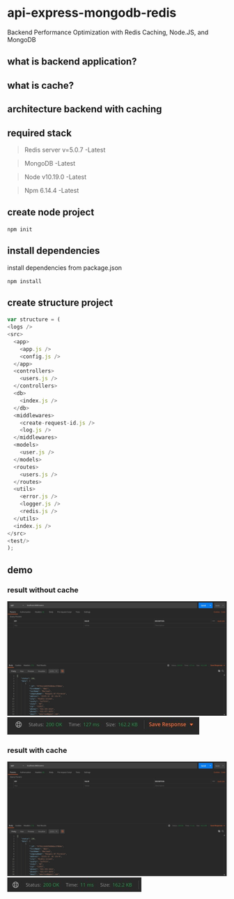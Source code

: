 # api-express-mongodb-redis
Backend Performance Optimization with Redis Caching, Node.JS, and MongoDB

## what is backend application?

## what is cache?

## architecture backend with caching

## required stack
> Redis server v=5.0.7    -Latest

> MongoDB                 -Latest

> Node v10.19.0           -Latest

> Npm 6.14.4              -Latest


## create node project
```
npm init
```

## install dependencies
install dependencies from package.json
```
npm install
```

## create structure project
```js 
var structure = (
<logs />
<src>
  <app>
    <app.js />
    <config.js />
  </app>
  <controllers>
    <users.js />
  </controllers>
  <db>
    <index.js />
  </db>
  <middlewares>
    <create-request-id.js />
    <log.js />
  </middlewares>
  <models>
    <user.js />
  </models>
  <routes>
    <users.js />
  </routes>
  <utils>
    <error.js />
    <logger.js />
    <redis.js />
  </utils>
  <index.js />
</src>
<test/>
);
```

## demo
### result without cache
![alt text](https://github.com/basonipresent/api-express-mongodb-redis/blob/main/test/result/res-no-cache-1.jpeg?)
![alt text](https://github.com/basonipresent/api-express-mongodb-redis/blob/main/test/result/res-no-cache-2.jpeg)
### result with cache
![alt text](https://github.com/basonipresent/api-express-mongodb-redis/blob/main/test/result/res-cache-1.jpeg)
![alt text](https://github.com/basonipresent/api-express-mongodb-redis/blob/main/test/result/res-cache-2.jpeg)
